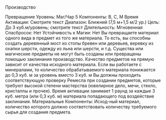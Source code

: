 
Производство

Превращение
Уровень: Маг/Чар 5
Компоненты: В, С, М
Время Активации: Смотрите текст
Диапазон: Ближний (7,5 м+1,5 м/2 ур.)
Цель: До 3 куб.м/уровень; смотрите
текст
Длительность: Мгновенная
Спасбросок: Нет
Устойчивость к Магии: Нет
Вы превращаете материал одного вида в
предмет из того же материала. То есть,
вы способны создать деревянный мост
из стопы бревен или деревьев, веревку
из охапки шерсти, одежду из льна или
шерсти, и т.д. Существа или магические предметы не могут быть созданы
или превращены помощью заклинания
производство. Качество предметов на
прямую зависит от качества исходного
материала. Если вы работаете с минералами, то количество обрабатываемого
материала понижается до 0,3 куб. м за
уровень вместо 3 куб. м
Вы должны проходить соответствующую проверку Ремесла при создании
предметов, которые требуют высокой
степени мастерства (ювелирное дело,
мечи, стекло, кристаллы и прочее).
Время активации занимает 1 раунд за
каждые 3 куб. метра (или 0,3 куб. м) материала попадающего под воздействие
заклинания.
Материальные Компоненты: Исход-ный материал, количество которого
должно соответствовать количеству требуемого сырья для создания предмета.
